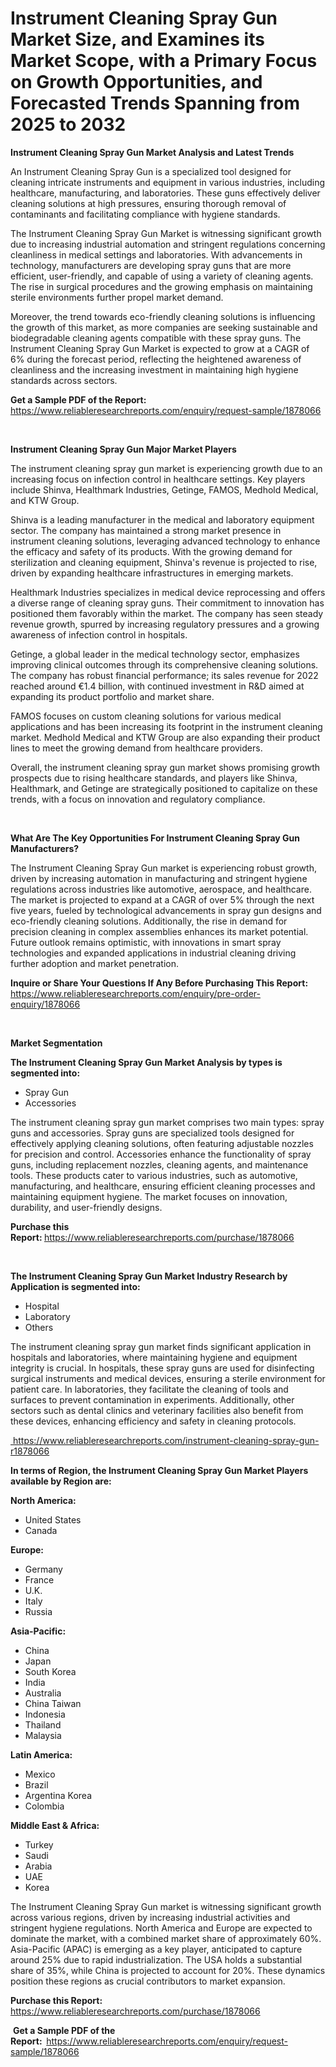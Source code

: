 <p><h1>Instrument Cleaning Spray Gun Market Size, and Examines its Market Scope, with a Primary Focus on Growth Opportunities, and Forecasted Trends Spanning from 2025 to 2032</h1></p><p><strong>Instrument Cleaning Spray Gun Market Analysis and Latest Trends</strong></p>
<p><p>An Instrument Cleaning Spray Gun is a specialized tool designed for cleaning intricate instruments and equipment in various industries, including healthcare, manufacturing, and laboratories. These guns effectively deliver cleaning solutions at high pressures, ensuring thorough removal of contaminants and facilitating compliance with hygiene standards.</p><p>The Instrument Cleaning Spray Gun Market is witnessing significant growth due to increasing industrial automation and stringent regulations concerning cleanliness in medical settings and laboratories. With advancements in technology, manufacturers are developing spray guns that are more efficient, user-friendly, and capable of using a variety of cleaning agents. The rise in surgical procedures and the growing emphasis on maintaining sterile environments further propel market demand. </p><p>Moreover, the trend towards eco-friendly cleaning solutions is influencing the growth of this market, as more companies are seeking sustainable and biodegradable cleaning agents compatible with these spray guns. The Instrument Cleaning Spray Gun Market is expected to grow at a CAGR of 6% during the forecast period, reflecting the heightened awareness of cleanliness and the increasing investment in maintaining high hygiene standards across sectors.</p></p>
<p><strong>Get a Sample PDF of the Report:&nbsp;</strong> <a href="https://www.reliableresearchreports.com/enquiry/request-sample/1878066?utm_campaign=2215&utm_medium=2&utm_source=Github&utm_content=ia&utm_term=14042025&utm_id=instrument-cleaning-spray-gun">https://www.reliableresearchreports.com/enquiry/request-sample/1878066</a></p>
<p>&nbsp;</p>
<p><strong>Instrument Cleaning Spray Gun Major Market Players</strong></p>
<p><p>The instrument cleaning spray gun market is experiencing growth due to an increasing focus on infection control in healthcare settings. Key players include Shinva, Healthmark Industries, Getinge, FAMOS, Medhold Medical, and KTW Group.</p><p>Shinva is a leading manufacturer in the medical and laboratory equipment sector. The company has maintained a strong market presence in instrument cleaning solutions, leveraging advanced technology to enhance the efficacy and safety of its products. With the growing demand for sterilization and cleaning equipment, Shinva's revenue is projected to rise, driven by expanding healthcare infrastructures in emerging markets.</p><p>Healthmark Industries specializes in medical device reprocessing and offers a diverse range of cleaning spray guns. Their commitment to innovation has positioned them favorably within the market. The company has seen steady revenue growth, spurred by increasing regulatory pressures and a growing awareness of infection control in hospitals.</p><p>Getinge, a global leader in the medical technology sector, emphasizes improving clinical outcomes through its comprehensive cleaning solutions. The company has robust financial performance; its sales revenue for 2022 reached around €1.4 billion, with continued investment in R&D aimed at expanding its product portfolio and market share.</p><p>FAMOS focuses on custom cleaning solutions for various medical applications and has been increasing its footprint in the instrument cleaning market. Medhold Medical and KTW Group are also expanding their product lines to meet the growing demand from healthcare providers.</p><p>Overall, the instrument cleaning spray gun market shows promising growth prospects due to rising healthcare standards, and players like Shinva, Healthmark, and Getinge are strategically positioned to capitalize on these trends, with a focus on innovation and regulatory compliance.</p></p>
<p>&nbsp;</p>
<p><strong>What Are The Key Opportunities For Instrument Cleaning Spray Gun Manufacturers?</strong></p>
<p><p>The Instrument Cleaning Spray Gun market is experiencing robust growth, driven by increasing automation in manufacturing and stringent hygiene regulations across industries like automotive, aerospace, and healthcare. The market is projected to expand at a CAGR of over 5% through the next five years, fueled by technological advancements in spray gun designs and eco-friendly cleaning solutions. Additionally, the rise in demand for precision cleaning in complex assemblies enhances its market potential. Future outlook remains optimistic, with innovations in smart spray technologies and expanded applications in industrial cleaning driving further adoption and market penetration.</p></p>
<p><strong>Inquire or Share Your Questions If Any Before Purchasing This Report:</strong> <a href="https://www.reliableresearchreports.com/enquiry/pre-order-enquiry/1878066?utm_campaign=2215&utm_medium=2&utm_source=Github&utm_content=ia&utm_term=14042025&utm_id=instrument-cleaning-spray-gun">https://www.reliableresearchreports.com/enquiry/pre-order-enquiry/1878066</a></p>
<p>&nbsp;</p>
<p><strong>Market Segmentation</strong></p>
<p><strong>The Instrument Cleaning Spray Gun Market Analysis by types is segmented into:</strong></p>
<p><ul><li>Spray Gun</li><li>Accessories</li></ul></p>
<p><p>The instrument cleaning spray gun market comprises two main types: spray guns and accessories. Spray guns are specialized tools designed for effectively applying cleaning solutions, often featuring adjustable nozzles for precision and control. Accessories enhance the functionality of spray guns, including replacement nozzles, cleaning agents, and maintenance tools. These products cater to various industries, such as automotive, manufacturing, and healthcare, ensuring efficient cleaning processes and maintaining equipment hygiene. The market focuses on innovation, durability, and user-friendly designs.</p></p>
<p><strong>Purchase this Report:&nbsp;</strong><a href="https://www.reliableresearchreports.com/purchase/1878066?utm_campaign=2215&utm_medium=2&utm_source=Github&utm_content=ia&utm_term=14042025&utm_id=instrument-cleaning-spray-gun">https://www.reliableresearchreports.com/purchase/1878066</a></p>
<p>&nbsp;</p>
<p><strong>The Instrument Cleaning Spray Gun Market Industry Research by Application is segmented into:</strong></p>
<p><ul><li>Hospital</li><li>Laboratory</li><li>Others</li></ul></p>
<p><p>The instrument cleaning spray gun market finds significant application in hospitals and laboratories, where maintaining hygiene and equipment integrity is crucial. In hospitals, these spray guns are used for disinfecting surgical instruments and medical devices, ensuring a sterile environment for patient care. In laboratories, they facilitate the cleaning of tools and surfaces to prevent contamination in experiments. Additionally, other sectors such as dental clinics and veterinary facilities also benefit from these devices, enhancing efficiency and safety in cleaning protocols.</p></p>
<p><a href="https://www.reliableresearchreports.com/instrument-cleaning-spray-gun-r1878066?utm_campaign=2215&utm_medium=2&utm_source=Github&utm_content=ia&utm_term=14042025&utm_id=instrument-cleaning-spray-gun">&nbsp;https://www.reliableresearchreports.com/instrument-cleaning-spray-gun-r1878066</a></p>
<p><strong>In terms of Region, the Instrument Cleaning Spray Gun Market Players available by Region are:</strong></p>
<p>
    <p> <strong> North America: </strong>
        <ul>
            <li>United States</li>
            <li>Canada</li>
        </ul>
        </p> 
    <p> <strong> Europe: </strong>
        <ul>
            <li>Germany</li>
            <li>France</li>
            <li>U.K.</li>
            <li>Italy</li>
            <li>Russia</li>
        </ul>
        </p> 
    <p> <strong> Asia-Pacific: </strong>
        <ul>
            <li>China</li>
            <li>Japan</li>
            <li>South Korea</li>
            <li>India</li>
            <li>Australia</li>
            <li>China Taiwan</li>
            <li>Indonesia</li>
            <li>Thailand</li>
            <li>Malaysia</li>
        </ul>
        </p> 
    <p> <strong> Latin America: </strong>
        <ul>
            <li>Mexico</li>
            <li>Brazil</li>
            <li>Argentina Korea</li>
            <li>Colombia</li>
        </ul>
        </p> 
    <p> <strong> Middle East & Africa: </strong>
        <ul>
            <li>Turkey</li>
            <li>Saudi</li>
            <li>Arabia</li>
            <li>UAE</li>
            <li>Korea</li>
        </ul>
    </p>
    </p>
<p><p>The Instrument Cleaning Spray Gun market is witnessing significant growth across various regions, driven by increasing industrial activities and stringent hygiene regulations. North America and Europe are expected to dominate the market, with a combined market share of approximately 60%. Asia-Pacific (APAC) is emerging as a key player, anticipated to capture around 25% due to rapid industrialization. The USA holds a substantial share of 35%, while China is projected to account for 20%. These dynamics position these regions as crucial contributors to market expansion.</p></p>
<p><strong>Purchase this Report: </strong><a href="https://www.reliableresearchreports.com/purchase/1878066?utm_campaign=2215&utm_medium=2&utm_source=Github&utm_content=ia&utm_term=14042025&utm_id=instrument-cleaning-spray-gun">https://www.reliableresearchreports.com/purchase/1878066</a></p>
<p>&nbsp;<strong>Get a Sample PDF of the Report:&nbsp;&nbsp;</strong><a href="https://www.reliableresearchreports.com/enquiry/request-sample/1878066?utm_campaign=2215&utm_medium=2&utm_source=Github&utm_content=ia&utm_term=14042025&utm_id=instrument-cleaning-spray-gun">https://www.reliableresearchreports.com/enquiry/request-sample/1878066</a></p>
<p><strong></strong></p>
<p><p></p><p></p><p></p></p>